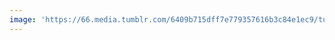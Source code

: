 ```yaml
---
image: 'https://66.media.tumblr.com/6409b715dff7e779357616b3c84e1ec9/tumblr_o17rivzAiV1tbdx3so1_1280.jpg'
---
```

